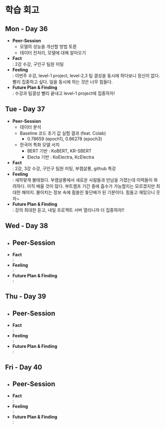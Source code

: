 # 학습 회고

## Mon - Day 36
- **Peer-Session**
    - 모델의 성능을 개선할 방법 토론
    - 데이터 전처리, 모델에 대해 알아오기
- **Fact**  
: 2강 수강, 구인구 팀원 미팅
- **Feeling**  
: 이번주 수강, level-1 project, level-2,3 팀 결성을 동시에 하다보니 정신이 없다. 빨리 집중하고 싶다. 일을 동시에 하는 것은 너무 힘들다.
- **Future Plan & Finding**  
: 수강과 팀결성 빨리 끝내고 level-1 project에 집중하자!


## Tue - Day 37
- **Peer-Session**
    - 데이터 분석
    - Baseline 코드 초기 값 실험 결과 (feat. Colab)
        - 0.78659 (epoch1), 0.86278 (epoch3)
    - 한국어 특화 모델 서치
        - BERT 기반 : KoBERT, KR-SBERT
        - Electa 기반 : KoElectra, KcElectra
- **Fact**  
: 2강, 3강 수강, 구인구 팀원 미팅, 부캠살롱, github 특강
- **Feeling**  
: 새하얗게 불태웠다. 부캠살롱에서 새로운 사람들과 만남을 가졌는데 이력들이 화려하다. 아직 배울 것이 많다. 부트캠프 기간 중에 흡수가 가능할지는 모르겠지만 최대한 해야지. 몰아치는 정보 속에 휩쓸린 돛단배가 된 기분이다. 힘들고 재밌으니 웃자~
- **Future Plan & Finding**  
: 강의 최대한 듣고, 내일 프로젝트 서버 열리니까 더 집중하자!!


## Wed - Day 38
- **Peer-Session**
    - 
- **Fact**  
: 
- **Feeling**  
: 
- **Future Plan & Finding**  
: 


## Thu - Day 39
- **Peer-Session**
    - 
- **Fact**  
: 
- **Feeling**  
: 
- **Future Plan & Finding**  
: 


## Fri - Day 40
- **Peer-Session**
    - 
- **Fact**  
: 
- **Feeling**  
: 
- **Future Plan & Finding**  
: 



